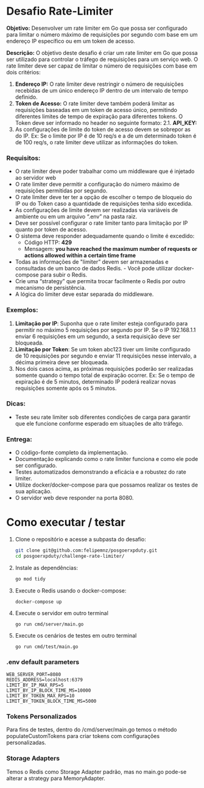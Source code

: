 # Desafio Rate-Limiter

**Objetivo:** Desenvolver um rate limiter em Go que possa ser configurado para limitar o número máximo de requisições por segundo com base em um endereço IP específico ou em um token de acesso.

**Descrição:** O objetivo deste desafio é criar um rate limiter em Go que possa ser utilizado para controlar o tráfego de requisições para um serviço web. O rate limiter deve ser capaz de limitar o número de requisições com base em dois critérios:

1. **Endereço IP:** O rate limiter deve restringir o número de requisições recebidas de um único endereço IP dentro de um intervalo de tempo definido.
2. **Token de Acesso:** O rate limiter deve também poderá limitar as requisições baseadas em um token de acesso único, permitindo diferentes limites de tempo de expiração para diferentes tokens. O Token deve ser informado no header no seguinte formato:
   2.1. **API_KEY: <TOKEN>**
3. As configurações de limite do token de acesso devem se sobrepor as do IP. Ex: Se o limite por IP é de 10 req/s e a de um determinado token é de 100 req/s, o rate limiter deve utilizar as informações do token.

### Requisitos:

- O rate limiter deve poder trabalhar como um middleware que é injetado ao servidor web
- O rate limiter deve permitir a configuração do número máximo de requisições permitidas por segundo.
- O rate limiter deve ter ter a opção de escolher o tempo de bloqueio do IP ou do Token caso a quantidade de requisições tenha sido excedida.
- As configurações de limite devem ser realizadas via variáveis de ambiente ou em um arquivo “.env” na pasta raiz.
- Deve ser possível configurar o rate limiter tanto para limitação por IP quanto por token de acesso.
- O sistema deve responder adequadamente quando o limite é excedido:
   - Código HTTP: **429**
   - Mensagem: **you have reached the maximum number of requests or actions allowed within a certain time frame**
- Todas as informações de "limiter” devem ser armazenadas e consultadas de um banco de dados Redis. - Você pode utilizar docker-compose para subir o Redis.
- Crie uma “strategy” que permita trocar facilmente o Redis por outro mecanismo de persistência.
- A lógica do limiter deve estar separada do middleware.

### Exemplos:

1. **Limitação por IP**: Suponha que o rate limiter esteja configurado para permitir no máximo 5 requisições por segundo por IP. Se o IP 192.168.1.1 enviar 6 requisições em um segundo, a sexta requisição deve ser bloqueada.
2. **Limitação por Token**: Se um token abc123 tiver um limite configurado de 10 requisições por segundo e enviar 11 requisições nesse intervalo, a décima primeira deve ser bloqueada.
3. Nos dois casos acima, as próximas requisições poderão ser realizadas somente quando o tempo total de expiração ocorrer. Ex: Se o tempo de expiração é de 5 minutos, determinado IP poderá realizar novas requisições somente após os 5 minutos.


### Dicas:

- Teste seu rate limiter sob diferentes condições de carga para garantir que ele funcione conforme esperado em situações de alto tráfego.


### Entrega:

- O código-fonte completo da implementação.
- Documentação explicando como o rate limiter funciona e como ele pode ser configurado.
- Testes automatizados demonstrando a eficácia e a robustez do rate limiter.
- Utilize docker/docker-compose para que possamos realizar os testes de sua aplicação.
- O servidor web deve responder na porta 8080.

# Como executar / testar
1. Clone o repositório e acesse a subpasta do desafio:

   ```bash
   git clone git@github.com:felipemnz/posgoerxpduty.git
   cd posgoerxpduty/challenge-rate-limiter/
   ```

2. Instale as dependências:

   ```bash
   go mod tidy
   ```

3. Execute o Redis usando o docker-compose:
   ```
   docker-compose up
   ```

4. Execute o servidor em outro terminal
   ```
   go run cmd/server/main.go
   ```

5. Execute os cenários de testes em outro terminal
   ```
   go run cmd/test/main.go
   ```

### .env default parameters
```
WEB_SERVER_PORT=8080
REDIS_ADDRESS=localhost:6379
LIMIT_BY_IP_MAX_RPS=5
LIMIT_BY_IP_BLOCK_TIME_MS=10000
LIMIT_BY_TOKEN_MAX_RPS=10
LIMIT_BY_TOKEN_BLOCK_TIME_MS=5000
```

### Tokens Personalizados
Para fins de testes, dentro do /cmd/server/main.go temos o método populateCustomTokens para criar tokens com configurações personalizadas.

### Storage Adapters
Temos o Redis como Storage Adapter padrão, mas no main.go pode-se alterar a strategy para MemoryAdapter.